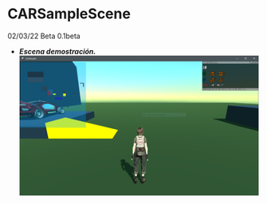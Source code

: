 # CARSampleScene
02/03/22 Beta 0.1beta
- _**Escena demostración.**_
![)](https://github.com/vicotux1/CARSampleScene/blob/main/Captura3.PNG)
 
